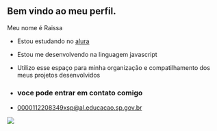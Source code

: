 ## Bem vindo ao meu perfil.

Meu nome é Raissa 

- Estou estudando no [alura](httsp://www.alura.com.br)
- Estou me desenvolvendo na linguagem javascript
-  Utilizo esse espaço para minha organização e compatilhamento dos meus projetos desenvolvidos 

- ### voce pode entrar em contato comigo
  
- 0000112208349xsp@al.educacao.sp.gov.br

![](https://media1.tenor.com/m/pfhG7TDF5-EAAAAC/metacarlton.gif)

